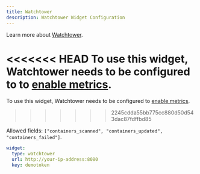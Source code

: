 ```yaml
---
title: Watchtower
description: Watchtower Widget Configuration
---
```


Learn more about [Watchtower](https://github.com/containrrr/watchtower).

<<<<<<< HEAD
To use this widget, Watchtower needs to be configured to to [enable metrics](https://containrrr.dev/watchtower/metrics/).
=======
To use this widget, Watchtower needs to be configured to [enable metrics](https://containrrr.dev/watchtower/metrics/).
>>>>>>> 2245cdda55bb775cc880d50d543dac87fdffbd85

Allowed fields: `["containers_scanned", "containers_updated", "containers_failed"]`.

```yaml
widget:
  type: watchtower
  url: http://your-ip-address:8080
  key: demotoken
```
